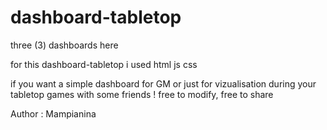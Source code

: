# dashboard-tabletop
three (3) dashboards here

for this dashboard-tabletop i used html js css

if you want a simple dashboard for GM or just for vizualisation during your tabletop games with some friends !
free to modify, free to share

Author : Mampianina
